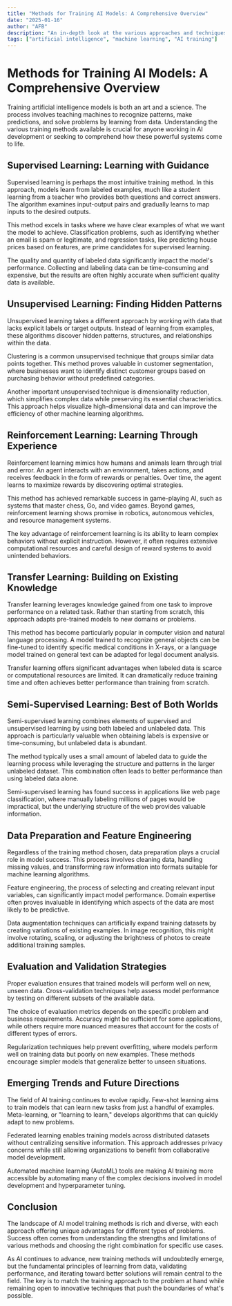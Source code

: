 ```yaml
---
title: "Methods for Training AI Models: A Comprehensive Overview"
date: "2025-01-16"
author: "AFB"
description: "An in-depth look at the various approaches and techniques used to train artificial intelligence models effectively."
tags: ["artificial intelligence", "machine learning", "AI training"]
---
```


# Methods for Training AI Models: A Comprehensive Overview

Training artificial intelligence models is both an art and a science. The process involves teaching machines to recognize patterns, make predictions, and solve problems by learning from data. Understanding the various training methods available is crucial for anyone working in AI development or seeking to comprehend how these powerful systems come to life.

## Supervised Learning: Learning with Guidance

Supervised learning is perhaps the most intuitive training method. In this approach, models learn from labeled examples, much like a student learning from a teacher who provides both questions and correct answers. The algorithm examines input-output pairs and gradually learns to map inputs to the desired outputs.

This method excels in tasks where we have clear examples of what we want the model to achieve. Classification problems, such as identifying whether an email is spam or legitimate, and regression tasks, like predicting house prices based on features, are prime candidates for supervised learning.

The quality and quantity of labeled data significantly impact the model's performance. Collecting and labeling data can be time-consuming and expensive, but the results are often highly accurate when sufficient quality data is available.

## Unsupervised Learning: Finding Hidden Patterns

Unsupervised learning takes a different approach by working with data that lacks explicit labels or target outputs. Instead of learning from examples, these algorithms discover hidden patterns, structures, and relationships within the data.

Clustering is a common unsupervised technique that groups similar data points together. This method proves valuable in customer segmentation, where businesses want to identify distinct customer groups based on purchasing behavior without predefined categories.

Another important unsupervised technique is dimensionality reduction, which simplifies complex data while preserving its essential characteristics. This approach helps visualize high-dimensional data and can improve the efficiency of other machine learning algorithms.

## Reinforcement Learning: Learning Through Experience

Reinforcement learning mimics how humans and animals learn through trial and error. An agent interacts with an environment, takes actions, and receives feedback in the form of rewards or penalties. Over time, the agent learns to maximize rewards by discovering optimal strategies.

This method has achieved remarkable success in game-playing AI, such as systems that master chess, Go, and video games. Beyond games, reinforcement learning shows promise in robotics, autonomous vehicles, and resource management systems.

The key advantage of reinforcement learning is its ability to learn complex behaviors without explicit instruction. However, it often requires extensive computational resources and careful design of reward systems to avoid unintended behaviors.

## Transfer Learning: Building on Existing Knowledge

Transfer learning leverages knowledge gained from one task to improve performance on a related task. Rather than starting from scratch, this approach adapts pre-trained models to new domains or problems.

This method has become particularly popular in computer vision and natural language processing. A model trained to recognize general objects can be fine-tuned to identify specific medical conditions in X-rays, or a language model trained on general text can be adapted for legal document analysis.

Transfer learning offers significant advantages when labeled data is scarce or computational resources are limited. It can dramatically reduce training time and often achieves better performance than training from scratch.

## Semi-Supervised Learning: Best of Both Worlds

Semi-supervised learning combines elements of supervised and unsupervised learning by using both labeled and unlabeled data. This approach is particularly valuable when obtaining labels is expensive or time-consuming, but unlabeled data is abundant.

The method typically uses a small amount of labeled data to guide the learning process while leveraging the structure and patterns in the larger unlabeled dataset. This combination often leads to better performance than using labeled data alone.

Semi-supervised learning has found success in applications like web page classification, where manually labeling millions of pages would be impractical, but the underlying structure of the web provides valuable information.

## Data Preparation and Feature Engineering

Regardless of the training method chosen, data preparation plays a crucial role in model success. This process involves cleaning data, handling missing values, and transforming raw information into formats suitable for machine learning algorithms.

Feature engineering, the process of selecting and creating relevant input variables, can significantly impact model performance. Domain expertise often proves invaluable in identifying which aspects of the data are most likely to be predictive.

Data augmentation techniques can artificially expand training datasets by creating variations of existing examples. In image recognition, this might involve rotating, scaling, or adjusting the brightness of photos to create additional training samples.

## Evaluation and Validation Strategies

Proper evaluation ensures that trained models will perform well on new, unseen data. Cross-validation techniques help assess model performance by testing on different subsets of the available data.

The choice of evaluation metrics depends on the specific problem and business requirements. Accuracy might be sufficient for some applications, while others require more nuanced measures that account for the costs of different types of errors.

Regularization techniques help prevent overfitting, where models perform well on training data but poorly on new examples. These methods encourage simpler models that generalize better to unseen situations.

## Emerging Trends and Future Directions

The field of AI training continues to evolve rapidly. Few-shot learning aims to train models that can learn new tasks from just a handful of examples. Meta-learning, or "learning to learn," develops algorithms that can quickly adapt to new problems.

Federated learning enables training models across distributed datasets without centralizing sensitive information. This approach addresses privacy concerns while still allowing organizations to benefit from collaborative model development.

Automated machine learning (AutoML) tools are making AI training more accessible by automating many of the complex decisions involved in model development and hyperparameter tuning.

## Conclusion

The landscape of AI model training methods is rich and diverse, with each approach offering unique advantages for different types of problems. Success often comes from understanding the strengths and limitations of various methods and choosing the right combination for specific use cases.

As AI continues to advance, new training methods will undoubtedly emerge, but the fundamental principles of learning from data, validating performance, and iterating toward better solutions will remain central to the field. The key is to match the training approach to the problem at hand while remaining open to innovative techniques that push the boundaries of what's possible.